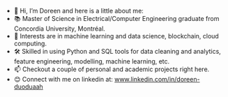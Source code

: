 - 👋 Hi, I’m Doreen and here is a little about me:
- 📚 Master of Science in Electrical/Computer Engineering graduate from Concordia University, Montréal.
- 💟 Interests are in machine learning and data science, blockchain, cloud computing.
- 🛠 Skilled in using Python and SQL tools for data cleaning and analytics, feature engineering, modelling, machine learning, etc.
- 📫 Checkout a couple of personal and academic projects right here.
- 😊 Connect with me on linkedin at: www.linkedin.com/in/doreen-duoduaah

<!---
duoduaah/duoduaah is a ✨ special ✨ repository because its `README.md` (this file) appears on your GitHub profile.
You can click the Preview link to take a look at your changes.
--->
